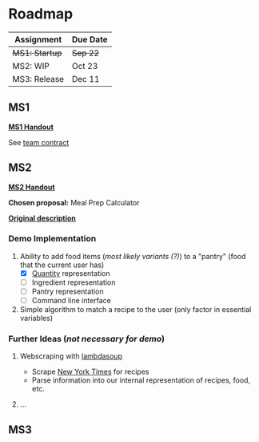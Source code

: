 # Roadmap

| Assignment       | Due Date   |
| ---------------- | ---------- |
| ~~MS1: Startup~~ | ~~Sep 22~~ |
| MS2: WIP         | Oct 23     |
| MS3: Release     | Dec 11     |

## MS1

[**MS1 Handout**](https://canvas.cornell.edu/courses/54963/pages/ms1-startup)

See [team contract](/contract.md)

## MS2

[**MS2 Handout**](https://canvas.cornell.edu/courses/54963/pages/ms2-work-in-progress)

**Chosen proposal:** Meal Prep Calculator

[**Original description**](/CONTRACT.md#meal-prep-calculator)

### Demo Implementation

1. Ability to add food items (_most likely variants (?)_) to a "pantry" (food
   that the current user has)
   * [x] [Quantity](/lib/quantity.mli) representation
   * [ ] Ingredient representation
   * [ ] Pantry representation
   * [ ] Command line interface

2. Simple algorithm to match a recipe to the user (only factor in essential
   variables)

### Further Ideas (_not necessary for demo_)

1. Webscraping with [lambdasoup](https://github.com/aantron/lambdasoup)
    * Scrape [New York Times](https://cooking.nytimes.com/) for recipes
    * Parse information into our internal representation of recipes, food, etc.

2. ...

## MS3
